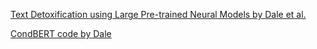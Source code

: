 [Text Detoxification using Large Pre-trained Neural Models by Dale et al.](https://arxiv.org/abs/2109.08914)

[CondBERT code by Dale](https://github.com/s-nlp/detox)
